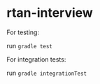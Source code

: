 # rtan-interview

For testing: 

run `gradle test`

For integration tests:

run `gradle integrationTest`